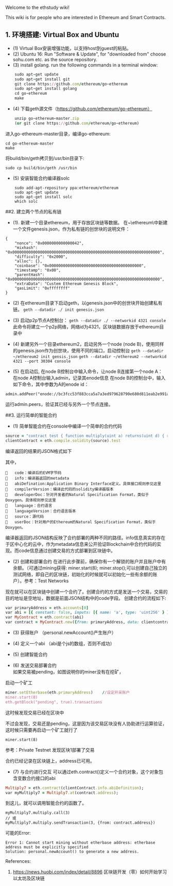 Welcome to the ethstudy wiki!

This wiki is for people who are interested in Ethereum and Smart Contracts.

## 1. 环境搭建: Virtual Box and Ubuntu
+ (1) Virtual Box安装增强功能，以支持host到guest的粘贴。
+ (2) Ubuntu 16: Run "Software & Update", for "downloaded from" choose sohu.com etc. as the source repository.
+ (3) install golang.
run the following commands in a terminal window:

```ruby
    sudo apt-get update
    sudo apt-get install git
    git clone https://github.com/ethereum/go-ethereum
    sudo apt-get install golang
    cd go-ethereum
    make
```
+ (4) 下载geth源文件（https://github.com/ethereum/go-ethereum）
```ruby
    unzip go-ethereum-master.zip
    (or git clone https://github.com/ethereum/go-ethereum)
```
进入go-ethereum-master目录，编译go-ethereum:

    cd go-ethereum-master
    make
将build/bin/geth拷贝到/usr/bin目录下:

    sudo cp build/bin/geth /usr/bin

+ (5) 安装智能合约编译器solc
```    
    sudo add-apt-repository ppa:ethereum/ethereum
    sudo apt-get update
    sudo apt-get install solc
    which solc
```
##2. 建立两个节点的私有链
+ (1). 新建一个目录ethereum，用于存放区块链等数据。
在~\ethereum\中新建一个文件genesis.json，作为私有链的创世块的说明文件：
```
{
    "nonce": "0x0000000000000042",
    "mixhash": "0x0000000000000000000000000000000000000000000000000000000000000000",
    "difficulty": "0x2000",
    "alloc": {},
    "coinbase": "0x0000000000000000000000000000000000000000",
    "timestamp": "0x00",
    "parentHash": "0x0000000000000000000000000000000000000000000000000000000000000000",
    "extraData": "Custem Ethereum Genesis Block",
    "gasLimit": "0xffffffff"
}
```
+ (2) 在ethereum目录下启动geth，以genesis.json中的创世块开始创建私有链。
```geth --datadir ./ init genesis.json```

+ (3) 启动p2p节点A控制台：
```geth --datadir ./ --networkid 4321 console```
此命令将建立一个p2p网络，网络id为4321，区块链数据存放于ethereum目录中
 
+ (4) 新建另外一个目录ethereum2，启动另外一个node (node B)，使用同样的genesis.json作为创世块，使用不同的端口，启动控制台
```geth --datadir ~/ethereum2 init gensis.json```
```geth --datadir ~/ethereum2 --networkid 4321 --port 30304 console```

+ (5) 在启动后, 在node B控制台中输入命令，让node B连接第一个node A：
在node A控制台输入admin，记录其enode信息
在node B的控制台中，输入如下命令，其中参数为A的enode id：
```
admin.addPeer("enode://bc3fcc53f883cca5a7a3ed979628790e680d811eab2e991a5c7c4767b9c6625363347dfaf56e636679fce8926c63043ffc34898d2b392675f94a54ad548b13ee@[::]:30303")
```

运行admin.peers，验证其已经与另外一个节点连接。

##3. 运行简单的智能合约
+ (1) 简单智能合约在console中编译一个简单的合约代码
```ruby
source = "contract test { function multiply(uint a) returns(uint d) { return a * 7; } }"
clientContract = eth.compile.solidity(source).test
```
编译返回的结果的JSON格式如下
 
其中，
```
	code：编译后的EVM字节码
	info：编译器返回的metadata
	abiDefination:Application Binary Interface定义。具体接口规则参见这里
	compilerVersion：编译此代码的solidity编译器版本
	developerDoc：针对开发者的Natural Specification Format，类似于Doxygen。具体规则参见这里
	language：合约语言
	languageVersion：合约语言版本
	source：源代码
	userDoc：针对用户的Ethereum的Natural Specification Format，类似于Doxygen。
```

编译器返回的JSON结构反映了合约部署的两种不同的路径。info信息真实的存在于区中心化的云中，作为metadata信息来公开验证Blockchain中合约代码的实现。而code信息通过创建交易的方式部署到区块链中。
+ (2) 创建和部署合约
 在进行此步骤前，确保你有一个解锁的账户并且账户中有余额。（可通过mining获得: miner.start(8); miner.stop();可以创建自己独立的测试网络，即自己的区块链，初始化的时候就可以初始化一些有余额的账户）。参考：Test Networks
 
 现在就可以在区块链中创建一个合约了。创建合约的方式是发送一个交易，交易的目的地址是空地址，数据是前面JSON结构中的code字段。
 创建合约的流程如下:
```ruby
var primaryAddress = eth.accounts[0]
var abi = [{ constant: false, inputs: [{ name: 'a', type: 'uint256' } ]}]
var MyContract = eth.contract(abi)
var contract = MyContract.new({from: primaryAddress, data: clientcontract.code}) 
```

+ (3) 获得账户 （personal.newAccount()产生账户）
 
+ (4) 定义一个abi （abi是个js的数组，否则不成功）
 
+ (5) 创建智能合约
 
+ (6) 发送交易部署合约  
 如果交易被pending，如图说明你的miner没有在挖矿，
 
启动一个矿工
```ruby
miner.setEtherbase(eth.primaryAddress)    //设定开采账户
miner.start(8)
eth.getBlock("pending", true).transactions
```
 这时候发现交易已经在区块中
 
 不过会发现，交易还是pending，这是因为该交易区块没有人协助进行运算验证，这时候只需要再启动一个矿工就行了
```
miner.start(8)
```
参考：Private Testnet
发现区块1部署了交易

合约已经记录在区块链上，address已可用。 

+ (7) 与合约进行交互
 可以通过eth.contract()定义一个合约对象，这个对象包含变数合约接口的abi
```ruby
Multiply7 = eth.contract(clientContract.info.abiDefinition);
var myMultiply7 = Multiply7.at(contract.address);
``` 
 
 到这儿，就可以调用智能合约的函数了。
```
myMultiply7.multiply.call(3)
// 或
myMultiply7.multiply.sendTransaction(3, {from: contract.address})
```

可能的Error:
```
Error 1: Cannot start mining without etherbase address: etherbase address must be explicitly specified
Solution: personal.newAccount() to generate a new address.
```

References:
1. https://news.huobi.com/index/detail/8896
区块链开发（零）如何开始学习以太坊及区块链

